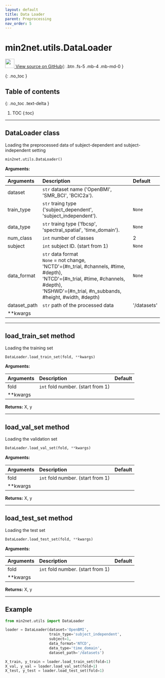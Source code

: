 ```yaml
---
layout: default
title: Data Loader
parent: Preprocessing
nav_order: 5
---
```


# min2net.utils.DataLoader

[<img src="https://min2net.github.io/assets/images/github.png" width="30" height="30"> View source on GitHub](https://github.com/IoBT-VISTEC/MIN2Net/blob/main/utils.py#L82){: .btn .fs-5 .mb-4 .mb-md-0 } 

{: .no_toc }

## Table of contents
{: .no_toc .text-delta }

1. TOC
{:toc}

---

## DataLoader class

Loading the preprocessed data of subject-dependent and subject-independent setting

```py
min2net.utils.DataLoader()
```

**Arguments:**

| Arguments | Description | Default |
|:---|:----|:---|
| dataset   | `str` dataset name ('OpenBMI', 'SMR_BCI', 'BCIC2a').|  |
| train_type    | `str` traing type ('subject_dependent', 'subject_independent'). | `None`  |
| data_type    | `str` traing type ('fbcsp', 'spectral_spatial', 'time_domain'). | `None`  |
|  num_class  | `int` number of classes | 2|
|  subject  | `int` subject ID. (start from 1) | `None` |
|  data_format  | `str` data format <br>`None` = not change,<br>'NCTD'=(#n_trial, #channels, #time, #depth), <br>'NTCD'=(#n_trial, #time, #channels, #depth), <br>'NSHWD'=(#n_trial, #n_subbands, #height, #width, #depth) | `None` |
| dataset_path | `str` path of the processed data | '/datasets' |
| **kwargs | | |

---

## load_train_set method

Loading the training set

```py
DataLoader.load_train_set(fold, **kwargs)
```

**Arguments:**

| Arguments | Description | Default |
|:---|:----|:---|
|  fold  | `int` fold number. (start from 1) |  |
| **kwargs | | |

**Returns:** X, y

---

## load_val_set method

Loading the validation set

```py
DataLoader.load_val_set(fold, **kwargs)
```

**Arguments:**

| Arguments | Description | Default |
|:---|:----|:---|
|  fold  | `int` fold number. (start from 1) |  |
| **kwargs | | |

**Returns:** X, y

---

## load_test_set method

Loading the test set

```py
DataLoader.load_test_set(fold, **kwargs)
```

**Arguments:**

| Arguments | Description | Default |
|:---|:----|:---|
|  fold  | `int` fold number. (start from 1) |  |
| **kwargs | | |

**Returns:** X, y

---

## Example

```py
from min2net.utils import DataLoader

loader = DataLoader(dataset='OpenBMI', 
                    train_type='subject_independent', 
                    subject=1, 
                    data_format='NTCD', 
                    data_type='time_domain', 
                    dataset_path='/datasets')

X_train, y_train = loader.load_train_set(fold=1)
X_val, y_val = loader.load_val_set(fold=1)
X_test, y_test = loader.load_test_set(fold=1)

```
